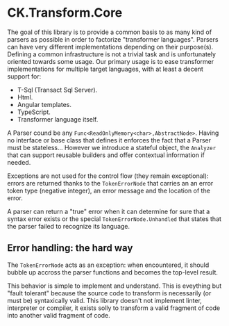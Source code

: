 # CK.Transform.Core

The goal of this library is to provide a common basis to as many kind of parsers as possible in order
to factorize "transformer languages". Parsers can have very different implementations depending on
their purpose(s). Defining a common infrastructure is not a trivial task and is unfortunately
oriented towards some usage. Our primary usage is to ease transformer implementations for multiple
target languages, with at least a decent support for:
- T-Sql (Transact Sql Server).
- Html.
- Angular templates.
- TypeScript.
- Transformer language itself.

A Parser cound be any `Func<ReadOnlyMemory<char>,AbstractNode>`. Having no interface or base class
that defines it enforces the fact that a Parser must be stateless... However we introduce a stateful
object, the `Analyzer` that can support reusable builders and offer contextual information if needed.

Exceptions are not used for the control flow (they remain exceptional): errors are returned
thanks to the `TokenErrorNode` that carries an an error token type (negative integer), an error message
and the location of the error.

A parser can return a "true" error when it can determine for sure that a syntax error exists or the
special `TokenErrorNode.Unhandled` that states that the parser failed to recognize its language.


## Error handling: the hard way
The `TokenErrorNode` acts as an exception: when encountered, it should bubble up accross the parser
functions and becomes the top-level result.

This behavior is simple to implement and understand. This is eveything but "fault tolerant" because
the source code to transform is necessarily (or must be) syntaxically valid. This library doesn't not 
implement linter, interpreter or compiler, it exists solly to transform a valid fragment of code into
another valid fragment of code.



